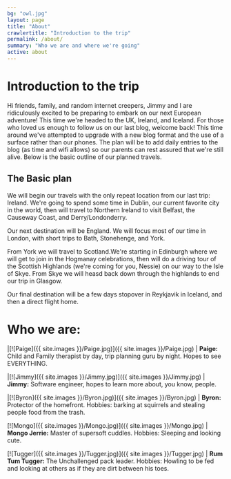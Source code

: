 ```yaml
---
bg: "owl.jpg"
layout: page
title: "About"
crawlertitle: "Introduction to the trip"
permalink: /about/
summary: "Who we are and where we're going"
active: about
---
```


# Introduction to the trip
Hi friends, family, and random internet creepers,
Jimmy and I are ridiculously excited to be preparing to embark on our next European adventure! This time we're headed to the UK, Ireland, and Iceland.  For those who loved us enough to follow us on our last blog, welcome back! This time around we've attempted to upgrade with a new blog format and the use of a surface rather than our phones. The plan will be to add daily entries to the blog (as time and wifi allows) so our parents can rest assured that we're still alive. Below is the basic outline of our planned travels.

## The Basic plan

We will begin our travels with the only repeat location from our last trip: Ireland. We're going to spend some time in Dublin, our current favorite city in the world, then will travel to Northern Ireland to visit Belfast, the Causeway Coast, and Derry/Londonderry. 

Our next destination will be England. We will focus most of our time in London, with short trips to Bath, Stonehenge, and York. 

From York we will travel to Scotland.We're starting in Edinburgh where we will get to join in the Hogmanay celebrations, then will do a driving tour of the Scottish Highlands (we're coming for you, Nessie) on our way to the Isle of Skye. From Skye we will heasd back down through the highlands to end our trip in Glasgow. 

Our final destination will be a few days stopover in Reykjavik in Iceland, and then a direct flight home. 

# Who we are:

|[![Paige]({{ site.images }}/Paige.jpg)]({{ site.images }}/Paige.jpg) | **Paige:** Child and Family therapist by day, trip planning guru by night. Hopes to see EVERYTHING.

|[![Jimmy]({{ site.images }}/Jimmy.jpg)]({{ site.images }}/Jimmy.jpg) | **Jimmy:** Software engineer, hopes to learn more about, you know, people.

|[![Byron]({{ site.images }}/Byron.jpg)]({{ site.images }}/Byron.jpg) | **Byron:** Protector of the homefront. Hobbies: barking at squirrels and stealing people food from the trash.

[![Mongo]({{ site.images }}/Mongo.jpg)]({{ site.images }}/Mongo.jpg) | **Mongo Jerrie:** Master of supersoft cuddles. Hobbies: Sleeping and looking cute.

[![Tugger]({{ site.images }}/Tugger.jpg)]({{ site.images }}/Tugger.jpg) | **Rum Tum Tugger:** The Unchallenged pack leader. Hobbies: Howling to be fed and looking at others as if they are dirt between his toes. 

 